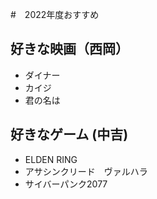 #　2022年度おすすめ

## 好きな映画（西岡）
- ダイナー
- カイジ
- 君の名は

## 好きなゲーム (中吉)
- ELDEN RING
- アサシンクリード　ヴァルハラ
- サイバーパンク2077
